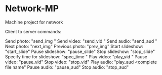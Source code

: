 # Network-MP
Machine project for network

Client to server commands:

Send photo: "send_img <complete file name>"
Send video: "send_vid <complete file name>"
Send audio: "send_aud <complete file name>"
Next photo: "next_img"
Previous photo: "prev_img"
Start slideshow: "start_slide"
Pause slideshow: "pause_slide"
Stop slideshow: "stop_slide"
Specify time for slideshow: "spec_time <amount of time in sec>"
Play video: "play_vid <complete file name>"
Pause video: "pause_vid"
Stop video: "stop_vid"
Play audio: "play_aud <complete file name"
Pause audio: "pause_aud"
Stop audio: "stop_aud"
